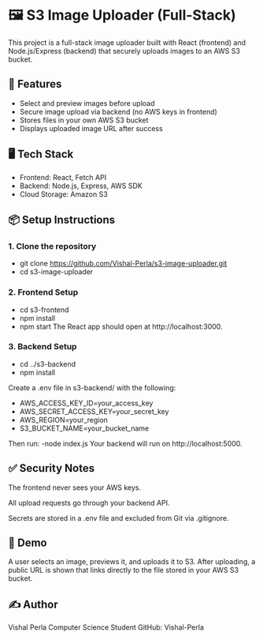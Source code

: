 # 🖼️ S3 Image Uploader (Full-Stack)

This project is a full-stack image uploader built with React (frontend) and Node.js/Express (backend) that securely uploads images to an AWS S3 bucket.

## 🚀 Features

- Select and preview images before upload  
- Secure image upload via backend (no AWS keys in frontend)  
- Stores files in your own AWS S3 bucket  
- Displays uploaded image URL after success  

## 🖥️ Tech Stack

- Frontend: React, Fetch API  
- Backend: Node.js, Express, AWS SDK  
- Cloud Storage: Amazon S3  

## 📦 Setup Instructions

### 1. Clone the repository

- git clone https://github.com/Vishal-Perla/s3-image-uploader.git
- cd s3-image-uploader

### 2. Frontend Setup

- cd s3-frontend
- npm install
- npm start
The React app should open at http://localhost:3000.

### 3. Backend Setup

- cd ../s3-backend
- npm install

Create a .env file in s3-backend/ with the following:
- AWS_ACCESS_KEY_ID=your_access_key
- AWS_SECRET_ACCESS_KEY=your_secret_key
- AWS_REGION=your_region
- S3_BUCKET_NAME=your_bucket_name

Then run:
-node index.js
Your backend will run on http://localhost:5000.


## ✅ Security Notes

The frontend never sees your AWS keys.

All upload requests go through your backend API.

Secrets are stored in a .env file and excluded from Git via .gitignore.


## 📸 Demo

A user selects an image, previews it, and uploads it to S3. After uploading, a public URL is shown that links directly to the file stored in your AWS S3 bucket.


## ✍️ Author
Vishal Perla
Computer Science Student
GitHub: Vishal-Perla
